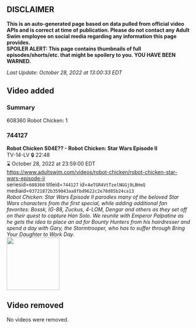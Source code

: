 ## DISCLAIMER
**This is an auto-generated page based on data pulled from official video APIs and is correct at time of publication. Please do not contact any Adult Swim employee on social media regarding any information this page provides.**  
**SPOILER ALERT: This page contains thumbnails of full episodes/shorts/etc. that might be spoilery to you. YOU HAVE BEEN WARNED.**  

_Last Update: October 28, 2022 at 13:00:33 EDT_
## Video added
### Summary
608360 Robot Chicken: 1  
### 744127
**Robot Chicken S04E?? - Robot Chicken: Star Wars Episode II**  
TV-14-LV 🔒 22:48  
⌛ October 28, 2022 at 23:59:00 EDT  
https://www.adultswim.com/videos/robot-chicken/robot-chicken-star-wars-episode-ii  
seriesid=`608360` titleid=`744127` id=`AeTGR4VtTzelNGGj9LBHeQ` mediaid=`03721872b359043aa8fbd9622c2e78d85b24ca13`  
_Robot Chicken: Star Wars Episode II parodies many of the beloved Star Wars characters from the first special, while adding additional fan favorites: Bossk, IG-88, Zuckus, 4-LOM, Dengar and others as they set off on their quest to capture Han Solo. We reunite with Emperor Palpatine as he gets the idea to place an ad for Bounty Hunters from his hairdresser and spend a day with Gary, the Stormtrooper, who has to suffer through Bring Your Daughter to Work Day._  
<a href="https://media.cdn.adultswim.com/uploads/20200402/thumbnails/2_2042142547-robotchicken_RCSW2.jpg"><img src="https://media.cdn.adultswim.com/uploads/20200402/thumbnails/2_2042142547-robotchicken_RCSW2.jpg" height="144px" /></a>
## Video removed
No videos were removed.  

